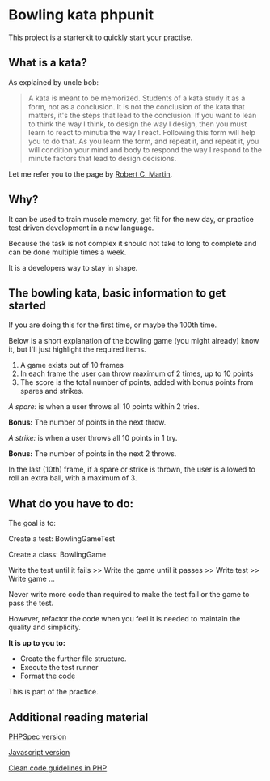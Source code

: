 # Bowling kata phpunit

This project is a starterkit to quickly start your practise.

## What is a kata?

As explained by uncle bob:

> A kata is meant to be memorized.
> Students of a kata study it as a form, not as a conclusion. 
> It is not the conclusion of the kata that matters, it's the 
> steps that lead to the conclusion. If you want to lean to 
> think the way I think, to design the way I design, then you 
> must learn to react to minutia the way I react. Following 
> this form will help you to do that. As you learn the form, 
> and repeat it, and repeat it, you will condition your mind 
> and body to respond the way I respond to the minute factors 
> that lead to design decisions.

Let me refer you to the page by [Robert C. Martin](http://butunclebob.com/ArticleS.UncleBob.TheBowlingGameKata).

## Why?

It can be used to train muscle memory, get fit for the new day,
or practice test driven development in a new language.

Because the task is not complex it should not take to long to
complete and can be done multiple times a week.

It is a developers way to stay in shape.


## The bowling kata, basic information to get started

If you are doing this for the first time, or maybe the 100th time.

Below is a short explanation of the bowling game (you might already)
know it, but I'll just highlight the required items.

1. A game exists out of 10 frames
2. In each frame the user can throw maximum of 2 times, up to 10 points
3. The score is the total number of points, added with bonus points
from spares and strikes.

*A spare:* is when a user throws all 10 points within 2 tries.

**Bonus:** The number of points in the next throw.

*A strike:* is when a user throws all 10 points in 1 try.

**Bonus:** The number of points in the next 2 throws.

In the last (10th) frame, if a spare or strike is thrown, the user
is allowed to roll an extra ball, with a maximum of 3.

## What do you have to do:

The goal is to:

Create a test: BowlingGameTest

Create a class: BowlingGame

Write the test until it fails >> Write the game until it passes >> Write test >> Write game ...

Never write more code than required to make the test fail or the game
to pass the test.

However, refactor the code when you feel it is needed to maintain
the quality and simplicity.

**It is up to you to:**

- Create the further file structure.
- Execute the test runner
- Format the code

This is part of the practice.

## Additional reading material

[PHPSpec version](https://github.com/laracasts/Code-Katas-in-PHP/tree/master/bowling-game)

[Javascript version](https://github.com/hontas/bowling-game-kata)

[Clean code guidelines in PHP](https://github.com/jupeter/clean-code-php)

